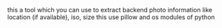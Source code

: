 this a tool which you can use to extract backend photo information like location (if available), iso, size 
this use pillow and os modules of python
